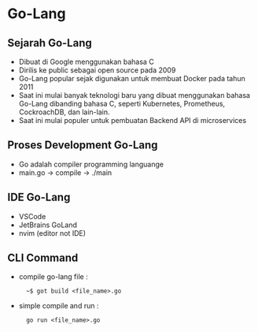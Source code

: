 # Go-Lang

## Sejarah Go-Lang
* Dibuat di Google menggunakan bahasa C
* Dirilis ke public sebagai open source pada 2009
* Go-Lang popular sejak digunakan untuk membuat Docker pada tahun 2011
* Saat ini mulai banyak teknologi baru yang dibuat menggunakan bahasa Go-Lang dibanding bahasa C, seperti Kubernetes, Prometheus, CockroachDB, dan lain-lain.
* Saat ini mulai populer untuk pembuatan Backend API di microservices

## Proses Development Go-Lang
* Go adalah compiler programming languange
* main.go -> compile -> ./main

## IDE Go-Lang
* VSCode
* JetBrains GoLand
* nvim (editor not IDE)

## CLI Command 
* compile go-lang file : 
  ```console
    ~$ got build <file_name>.go
  ```
* simple compile and run : 
  ```
    go run <file_name>.go
  ```
